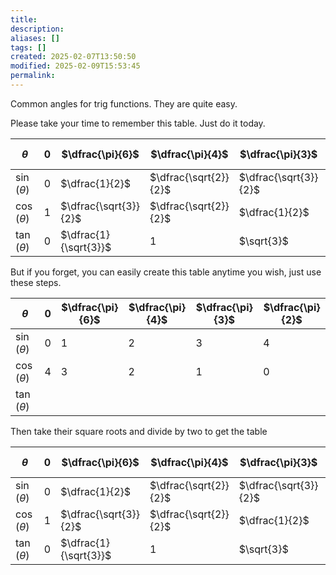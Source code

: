 ```yaml
---
title: 
description: 
aliases: []
tags: []
created: 2025-02-07T13:50:50
modified: 2025-02-09T15:53:45
permalink:
---
```


Common angles for trig functions. They are quite easy.

Please take your time to remember this table. Just do it today.

| $\theta$       | $0$ | $\dfrac{\pi}{6}$      | $\dfrac{\pi}{4}$      | $\dfrac{\pi}{3}$      | $\dfrac{\pi}{2}$ |
| -------------- | --- | --------------------- | --------------------- | --------------------- | ---------------- |
| $\sin(\theta)$ | 0   | $\dfrac{1}{2}$        | $\dfrac{\sqrt{2}}{2}$ | $\dfrac{\sqrt{3}}{2}$ | 1                |
| $\cos(\theta)$ | 1   | $\dfrac{\sqrt{3}}{2}$ | $\dfrac{\sqrt{2}}{2}$ | $\dfrac{1}{2}$        | 0                |
| $\tan(\theta)$ | 0   | $\dfrac{1}{\sqrt{3}}$ | 1                     | $\sqrt{3}$            | undefined        |

But if you forget, you can easily create this table anytime you wish, just use these steps.

| $\theta$       | $0$ | $\dfrac{\pi}{6}$ | $\dfrac{\pi}{4}$ | $\dfrac{\pi}{3}$ | $\dfrac{\pi}{2}$ |
| -------------- | --- | ---------------- | ---------------- | ---------------- | ---------------- |
| $\sin(\theta)$ | 0   | 1                | 2                | 3                | 4                |
| $\cos(\theta)$ | 4   | 3                | 2                | 1                | 0                |
| $\tan(\theta)$ |     |                  |                  |                  |                  |

Then take their square roots and divide by two to get the table

| $\theta$       | $0$ | $\dfrac{\pi}{6}$      | $\dfrac{\pi}{4}$      | $\dfrac{\pi}{3}$      | $\dfrac{\pi}{2}$ |
| -------------- | --- | --------------------- | --------------------- | --------------------- | ---------------- |
| $\sin(\theta)$ | 0   | $\dfrac{1}{2}$        | $\dfrac{\sqrt{2}}{2}$ | $\dfrac{\sqrt{3}}{2}$ | 1                |
| $\cos(\theta)$ | 1   | $\dfrac{\sqrt{3}}{2}$ | $\dfrac{\sqrt{2}}{2}$ | $\dfrac{1}{2}$        | 0                |
| $\tan(\theta)$ | 0   | $\dfrac{1}{\sqrt{3}}$ | 1                     | $\sqrt{3}$            | undefined        |
